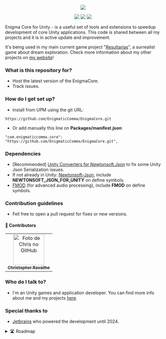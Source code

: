 <p align="center">
  <img src="https://chrisdbhr.github.io/images/thumbs/EnigmaCore.png" />
</p>

<p align="center">
  <img src="https://img.shields.io/github/package-json/v/EnigmaticComma/EnigmaCore" />
  <img src="https://img.shields.io/github/package-json/unity/EnigmaticComma/EnigmaCore" />
  <img src="https://img.shields.io/github/languages/code-size/EnigmaticComma/EnigmaCore" />
</p>

Enigma Core for Unity - is a useful set of tools and extensions to speedup development of core Unity applications. This code is shared between all my projects and it is in active update and improvement.

It's being used in my main current game project "[Resultarias](https://chrisjogos.com/resultarias)", a surrealist game about dream exploration.
Check more information about my other projects on [my website](https://chrisjogos.com)!

### What is this repository for? ###

* Host the latest version of the EnigmaCore.
* Track issues.

### How do I get set up? ###

* Install from UPM using the git URL:
```
https://github.com/EnigmaticComma/EnigmaCore.git
```
* Or add manually this line on **Packages/manifest.json**:
```
"com.enigmaticcomma.core": "https://github.com/EnigmaticComma/EnigmaCore.git",
```

### Dependencies

* [Recommended] [Unity Converters for Newtonsoft.Json](https://github.com/jilleJr/Newtonsoft.Json-for-Unity.Converters) to fix some Unity Json Serialization issues. 
* If not already in Unity: [Newtonsoft-Json](https://docs.unity3d.com/Packages/com.unity.nuget.newtonsoft-json@3.0/manual/index.html), include **NEWTONSOFT_JSON_FOR_UNITY** on define symbols.
* [FMOD](https://www.fmod.com) (for advanced audio processing), include **FMOD** on define symbols.

### Contribution guidelines ###

* Fell free to open a pull request for fixes or new versions.

#### 🤝 Contributors

<table>
  <tr>
    <td align="center">
      <a href="https://github.com/chrisdbhr" title="Chris">
        <img src="https://avatars.githubusercontent.com/u/19819051?v=4" width="100px;" alt="Foto de Chris no GitHub"/><br>
        <sub>
          <b>Christopher Ravailhe</b>
        </sub>
      </a>
    </td>
  </tr>
</table>

### Who do I talk to? ###

* I'm an Unity games and application developer. You can find more info about me and my projects [here](https://chrisjogos.com).

### Special thanks to ###

* [Jetbrains](https://www.jetbrains.com/?from=ChrisDevelopmentKit) who powered the development until 2024.


<details>

<summary>🛣 Roadmap</summary>

* Compatibility with Unity Headless Server Mode
* Improved compatilibity with [Photon](https://www.photonengine.com/)

</details>

